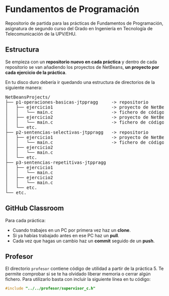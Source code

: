 # Fundamentos de Programación
Repositorio de partida para las prácticas de Fundamentos de Programación, asignatura de segundo curso del Grado en Ingeniería en Tecnología de Telecomunicación de la UPV/EHU.

## Estructura
Se empieza con un **repositorio nuevo en cada práctica** y dentro de cada repositorio se van añadiendo los proyectos de NetBeans, **un proyecto por cada ejercicio de la práctica**.

En tu disco duro debería ir quedando una estructura de directorios de la siguiente manera:

<pre>
NetBeansProjects/
├── p1-operaciones-basicas-jtppragg     -> repositorio
│   ├── ejercicio1                      -> proyecto de NetBeans
│   │   └── main.c                      -> fichero de código
│   ├── ejercicio2                      -> proyecto de NetBeans
│   │   └── main.c                      -> fichero de código
│   └── etc.
├── p2-sentencias-selectivas-jtppragg   -> repositorio
│   ├── ejercicio1                      -> proyecto de NetBeans
│   │   └── main.c                      -> fichero de código	
│   ├── ejercicio2
│   │   └── main.c
│   └── etc.
├── p3-sentencias-repetitivas-jtppragg
│   ├── ejercicio1
│   │   └── main.c
│   ├── ejercicio2
│   │   └── main.c
│   └── etc.
└── etc.
</pre>

## GitHub Classroom
Para cada práctica:

* Cuando trabajes en un PC por primera vez haz un **clone**.
* Si ya habías trabajado antes en ese PC haz un **pull**.
* Cada vez que hagas un cambio haz un **commit** seguido de un **push**.

## Profesor
El directorio `profesor` contiene código de utilidad a partir de la práctica 5. Te permite comprobar si se te ha olvidado liberar memoria o cerrar algún fichero. Para utilizarlo basta con incluir la siguiente línea en tu código:

```c
#include "../../profesor/supervisor_c.h"
```
